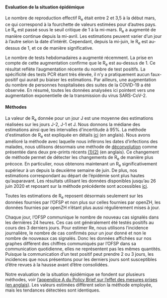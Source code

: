 <h4>Evaluation de la situation épidémique</h4>
<p>Le nombre de reproduction effectif R<sub>e</sub> était entre 2 et 3,5 à la début mars, ce qui correspond à la fourchette de valeurs estimées pour d’autres pays. Le R<sub>e</sub> est passé sous le seuil critique de 1 à la mi-mars. R<sub>e</sub> a augmenté de manière continue depuis la mi-avril. Les estimations peuvent varier d’un jour à l’autre selon la date d’intérêt. Cependant, depuis la mi-juin, le R<sub>e</sub> est au-dessus de 1, et ce de manière significative.</p>
<p>Le nombre de tests hebdomadaires a augmenté récemment. La prise en compte de cette augmentation confirme que le R<sub>e</sub> est au-dessus de 1. Ce résultat reflète l’augmentation récente du nombre de test positifs. La spécificité des tests PCR étant très élevée, il n’y a pratiquement aucun faux-positif qui aurait pu biaiser les estimations. Par ailleurs, une augmentation du nombre de personnes hospitalisées des suites de la COVID-19 a été observée. En résumé, toutes les données analysées ici pointent vers une augmentation exponentielle de la transmission du virus SARS-CoV-2.</p>
<h4>Méthodes</h4>

La valeur de R<sub>e</sub> donnée pour un jour J est une moyenne des estimations réalisées sur les jours J-2, J-1 et J. Nous donnons la médiane des estimations ainsi que les intervalles d'incertitude à 95%. La méthode d'estimation de R<sub>e</sub> est expliquée en détails [ici](https://smw.ch/article/doi/smw.2020.20271) (en anglais). Nous avons amélioré la méthode avec laquelle nous inférons les dates d’infections des malades, nous utilisons désormais une méthode de [déconvolution](https://www.pnas.org/content/106/51/21825) comme présentée dans deux pre-prints récents [(1)](https://www.medrxiv.org/content/10.1101/2020.06.18.20134858v2)[(2)](https://www.medrxiv.org/content/10.1101/2020.05.12.20099366v1) (en anglais). Ce changement de méthode permet de détecter les changements de R<sub>e</sub> de manière plus précoce. En particulier, nous obtenons maintenant un R<sub>e</sub> significativement supérieur à un depuis la deuxième semaine de juin. De plus, nos estimations correspondant au départ de l’épidémie sont plus hautes qu’auparavant. Les résultats utilisant les données disponibles jusqu’au 26 juin 2020 et reposant sur la méthode précédente sont accessibles [ici](https://raw.githubusercontent.com/covid-19-Re/covid19-additionalData/master/misc/2020-06-27_results_CH_convolution_method.png).

Toutes les estimations de R<sub>e</sub> reposent désormais seulement sur les données fournies par l’OFSP et non plus sur celles fournies par openZH, les données fournies par openZH n’étant plus aussi régulièrement mises à jour. 

Chaque jour, l’OFSP communique le nombre de nouveau cas signalés dans les dernières 24 heures. Ces cas ont généralement été testés positifs au cours des 3 derniers jours. Pour estimer Re, nous utilisons l’incidence journalière, le nombre de cas confirmés pour un jour donné et non le nombre de nouveaux cas signalés. Donc les données affichées sur nos graphes diffèrent des chiffres communiqués par l’OFSP dans sa communication quotidienne, elles ne représentent pas les mêmes quantités. Puisque la communication d’un test positif peut prendre 2 ou 3 jours, les incidences que nous présentons pour les derniers jours sont susceptibles d’être revues à la hausse avant d’être consolidées.

Notre evaluation de la situation épidémique se fondent sur plusieurs méthodes, voir [l’appendice A du Policy Brief sur l’effet des mesures prises (en anglais)](https://ncs-tf.ch/de/policy-briefs/effect-of-measures-21-april-20-en/download). Les valeurs estimées diffèrent selon la méthode employée, mais les tendances détectées sont identiques.
